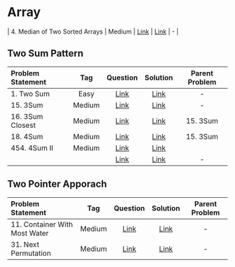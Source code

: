 # Array

| 4. Median of Two Sorted Arrays | Medium  | [Link]() | [Link]() | - |

## Two Sum Pattern
| Problem Statement                                          | Tag   |  Question  | Solution  | Parent Problem        |
| :------------------------------------------------------    | :---: | :-------:  | :-------: | :----------------:    |
| 1. Two Sum | Easy  | [Link](https://leetcode.com/problems/two-sum/) | [Link](https://github.com/aatman-24/DSA/blob/main/LeetCode/Easy/1.%20Two%20Sum.cpp) | - |
| 15. 3Sum   | Medium | [Link](https://leetcode.com/problems/3sum/) | [Link](https://github.com/aatman-24/DSA/blob/main/LeetCode/Medium/15.%203Sum.cpp) | - |
| 16. 3Sum Closest   | Medium | [Link](https://leetcode.com/problems/3sum-closest/) | [Link](https://github.com/aatman-24/DSA/blob/main/LeetCode/Medium/16.%203Sum%20Closest.cpp) | 15. 3Sum |
| 18. 4Sum   | Medium | [Link](https://leetcode.com/problems/4sum/) | [Link](https://github.com/aatman-24/DSA/blob/main/LeetCode/Medium/18.%204Sum.cpp) | 15. 3Sum |
| 454. 4Sum II   | Medium | [Link](https://leetcode.com/problems/4sum-ii//) | [Link](-) |  |
|  |   | [Link]() | [Link]() | - |


## Two Pointer Apporach
| Problem Statement                                          | Tag   |  Question  | Solution  | Parent Problem        |
| :------------------------------------------------------    | :---: | :-------:  | :-------: | :----------------:    |
| 11. Container With Most Water  |  Medium | [Link](https://leetcode.com/problems/container-with-most-water/) | [Link](https://github.com/aatman-24/DSA/blob/main/LeetCode/Medium/11.%20Container%20With%20Most%20Water.cpp) | - |
| 31. Next Permutation | Medium  | [Link](https://leetcode.com/problems/next-permutation/) | [Link](https://github.com/aatman-24/DSA/blob/main/LeetCode/Medium/31.%20Next%20Permutation.cpp) | - |




